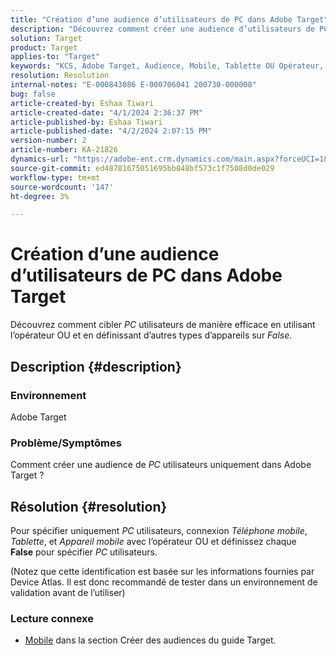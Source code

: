 ```yaml
---
title: "Création d’une audience d’utilisateurs de PC dans Adobe Target"
description: "Découvrez comment créer une audience d’utilisateurs de PC dans Adobe Target."
solution: Target
product: Target
applies-to: "Target"
keywords: "KCS, Adobe Target, Audience, Mobile, Tablette OU Opérateur, Device Atlas, Environnement, Comment"
resolution: Resolution
internal-notes: "E-000843086 E-000706041 200730-000008"
bug: false
article-created-by: Eshaa Tiwari
article-created-date: "4/1/2024 2:36:37 PM"
article-published-by: Eshaa Tiwari
article-published-date: "4/2/2024 2:07:15 PM"
version-number: 2
article-number: KA-21826
dynamics-url: "https://adobe-ent.crm.dynamics.com/main.aspx?forceUCI=1&pagetype=entityrecord&etn=knowledgearticle&id=fc1d1a3b-35f0-ee11-904c-6045bd006268"
source-git-commit: ed48781675051695bb848bf573c1f7508d0de029
workflow-type: tm+mt
source-wordcount: '147'
ht-degree: 3%

---
```


# Création d’une audience d’utilisateurs de PC dans Adobe Target


Découvrez comment cibler *PC* utilisateurs de manière efficace en utilisant l’opérateur OU et en définissant d’autres types d’appareils sur *False*.

## Description {#description}


### Environnement

Adobe Target

### Problème/Symptômes

Comment créer une audience de *PC* utilisateurs uniquement dans Adobe Target ?


## Résolution {#resolution}


Pour spécifier uniquement *PC* utilisateurs, connexion *Téléphone mobile*, *Tablette*, et *Appareil mobile* avec l’opérateur OU et définissez chaque <b>False</b> pour spécifier *PC* utilisateurs.

(Notez que cette identification est basée sur les informations fournies par Device Atlas. Il est donc recommandé de tester dans un environnement de validation avant de l’utiliser)



### <b>Lecture connexe</b>

- [Mobile](https://experienceleague.adobe.com/en/docs/target/using/audiences/create-audiences/categories-audiences/mobile#) dans la section Créer des audiences du guide Target.





